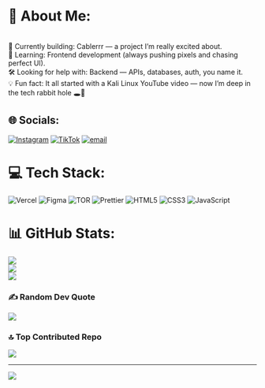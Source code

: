 # 💫 About Me:
<br>🚀 Currently building: Cablerrr — a project I’m really excited about.<br>🧠 Learning: Frontend development (always pushing pixels and chasing perfect UI).<br>🛠️ Looking for help with: Backend — APIs, databases, auth, you name it.<br>💡 Fun fact: It all started with a Kali Linux YouTube video — now I’m deep in the tech rabbit hole 🕳️🐇


## 🌐 Socials:
[![Instagram](https://img.shields.io/badge/Instagram-%23E4405F.svg?logo=Instagram&logoColor=white)](https://instagram.com/g4briel.wav_) [![TikTok](https://img.shields.io/badge/TikTok-%23000000.svg?logo=TikTok&logoColor=white)](https://tiktok.com/@nyx_p1x_) [![email](https://img.shields.io/badge/Email-D14836?logo=gmail&logoColor=white)](mailto:paulescudarius072708@gmail.com) 

# 💻 Tech Stack:
![Vercel](https://img.shields.io/badge/vercel-%23000000.svg?style=for-the-badge&logo=vercel&logoColor=white) ![Figma](https://img.shields.io/badge/figma-%23F24E1E.svg?style=for-the-badge&logo=figma&logoColor=white) ![TOR](https://img.shields.io/badge/tor-%237E4798.svg?style=for-the-badge&logo=tor-project&logoColor=white) ![Prettier](https://img.shields.io/badge/prettier-%23F7B93E.svg?style=for-the-badge&logo=prettier&logoColor=black) ![HTML5](https://img.shields.io/badge/html5-%23E34F26.svg?style=for-the-badge&logo=html5&logoColor=white) ![CSS3](https://img.shields.io/badge/css3-%231572B6.svg?style=for-the-badge&logo=css3&logoColor=white) ![JavaScript](https://img.shields.io/badge/javascript-%23323330.svg?style=for-the-badge&logo=javascript&logoColor=%23F7DF1E)
# 📊 GitHub Stats:
![](https://github-readme-stats.vercel.app/api?username=NyxP1x&theme=dark&hide_border=true&include_all_commits=false&count_private=false)<br/>
![](https://nirzak-streak-stats.vercel.app/?user=NyxP1x&theme=dark&hide_border=true)<br/>
![](https://github-readme-stats.vercel.app/api/top-langs/?username=NyxP1x&theme=dark&hide_border=true&include_all_commits=false&count_private=false&layout=compact)

### ✍️ Random Dev Quote
![](https://quotes-github-readme.vercel.app/api?type=horizontal&theme=dark)

### 🔝 Top Contributed Repo
![](https://github-contributor-stats.vercel.app/api?username=NyxP1x&limit=5&theme=dark&combine_all_yearly_contributions=true)

---
[![](https://visitcount.itsvg.in/api?id=NyxP1x&icon=0&color=0)](https://visitcount.itsvg.in)

<!-- Proudly created with GPRM ( https://gprm.itsvg.in ) -->
